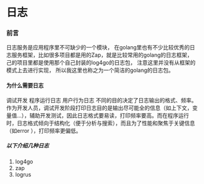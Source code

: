 # 日志


### 前言
日志服务是应用程序里不可缺少的一个模块， 在golang里也有不少比较优秀的日志服务框架，比如很多项目都是用的Zap，就是比较常用的golang的日志框架，己的项目里都是使用那个自己封装的log4go的日志包， 注意这里并没有从框架的模式上去进行实现， 所以我这里也称之为一个简洁的golang的日志包。


#### 为什么需要日志
调试开发
程序运行日志
用户行为日志
不同的目的决定了日志输出的格式、频率。作为开发人员，调试开发阶段打印日志目的是输出尽可能全的信息（如上下文，变量值...），辅助开发测试，因此日志格式要易读，打印频率要高。而在程序运行时，日志格式倾向于结构化（便于分析与搜索），而且为了性能和聚焦于关键信息（如error ），打印频率更偏低。

##### 以下介绍几种日志

1. log4go
2. zap
3. logrus